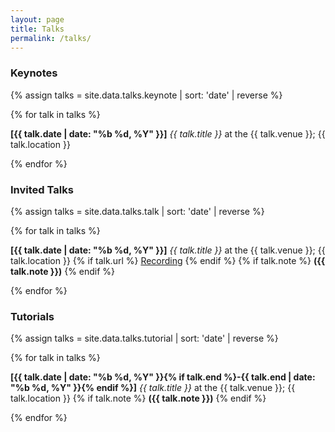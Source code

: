 ```yaml
---
layout: page
title: Talks
permalink: /talks/
---
```


<div id='keynotes'>

<h3> Keynotes </h3>

{% assign talks = site.data.talks.keynote | sort: 'date' | reverse %}

{% for talk in talks %}

  <p>
  <b>[{{ talk.date | date: "%b %d, %Y" }}]</b> <i>{{ talk.title }}</i> at the {{ talk.venue }};
	{{ talk.location }}
  </p>

{% endfor %}

</div>

<div id='talks'>

<h3> Invited Talks </h3>

{% assign talks = site.data.talks.talk | sort: 'date' | reverse %}

{% for talk in talks %}

  <p>
  <b>[{{ talk.date | date: "%b %d, %Y" }}]</b> <i>{{ talk.title }}</i> at the {{ talk.venue }};
	{{ talk.location }}
	{% if talk.url %}
	<a href="{{ talk.url }}">Recording</a>
	{% endif %}
	{% if talk.note %}
		<b>({{ talk.note }})</b>
	{% endif %}
  </p>

{% endfor %}

</div>

<div id='tutorials'>

<h3> Tutorials </h3>

{% assign talks = site.data.talks.tutorial | sort: 'date' | reverse %}

{% for talk in talks %}

  <p>
  <b>[{{ talk.date | date: "%b %d, %Y" }}{% if talk.end %}-{{ talk.end | date: "%b %d, %Y" }}{% endif %}]</b> <i>{{ talk.title }}</i> at the {{ talk.venue }};
	{{ talk.location }}
	{% if talk.note %}
		<b>({{ talk.note }})</b>
	{% endif %}
  </p>

{% endfor %}

</div>

